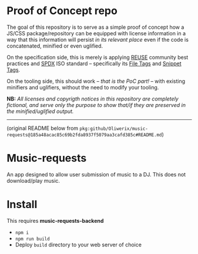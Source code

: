 <!--
SPDX-SnippetBegin
SPDX-SnippetCopyrightText: © 2024 Matija Šuklje <https://matija.suklje.name>
SPDX-License-Identifier: CC0-1.0
-->

# Proof of Concept repo

The goal of this repository is to serve as a simple proof of concept how a JS/CSS package/repository can be equipped with license information in a way that this information will persist _in its relevant place_ even if the code is concatenated, minified or even uglified.

On the specification side, this is merely is applying [REUSE](https://reuse.software) community best practices and [SPDX](https://spdx.dev) ISO standard – specifically its [File Tags](https://spdx.github.io/spdx-spec/v2.3/file-tags/) and [Snippet Tags](https://spdx.github.io/spdx-spec/v2.3/file-tags/#h3-snippet-tags-format).

On the tooling side, this should work – _that is the PoC part!_ – with existing minifiers and uglifiers, without the need to modify your tooling.

**NB:** _All licenses and copyrigth notices in this repository are completely fictional, and serve only the purpose to show that/if they are preserved in the minified/uglified output._

---

(original README below from `pkg:github/Oliwerix/music-requests@185a48acac85c69b2fda8937f5079aa3cafd385c#README.md`)
<!-- SPDX-SnippetEnd -->

<!--
SPDX-SnippetBegin
SPDX-SnippetCopyrightText: © 2021 Oliver Wagner <oliwerix@oliwerix.com>
SPDX-License-Identifier: MIT
-->

# Music-requests
An app designed to allow user submission of music to a DJ. This does not download/play music.

# Install
This requires **music-requests-backend**
 - `npm i`
 - `npm run build`
 - Deploy `build` directory to your web server of choice

<!-- SPDX-SnippetEnd -->
